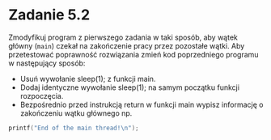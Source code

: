 # Zadanie 5.2
Zmodyfikuj program z pierwszego zadania w taki sposób, aby wątek główny (`main`) czekał na zakończenie pracy przez pozostałe wątki. Aby przetestować poprawność rozwiązania zmień kod poprzedniego programu w następujący sposób:
* Usuń wywołanie sleep(1); z funkcji main.
* Dodaj identyczne wywołanie sleep(1); na samym początku funkcji rozpoczęcia.
* Bezpośrednio przed instrukcją return w funkcji main wypisz informację o zakończeniu wątku głównego np.
```c
printf("End of the main thread!\n");
```